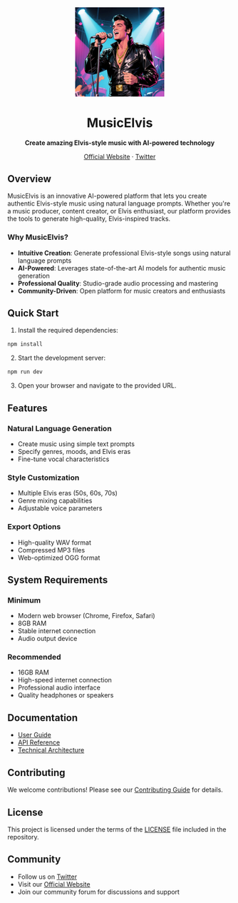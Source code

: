 <div align="center">
  <img src="./Logo.jpg" alt="MusicElvis Logo" width="200"/>
  <h1>MusicElvis</h1>
  <p>
    <strong>Create amazing Elvis-style music with AI-powered technology</strong>
  </p>
  <p>
    <a href="https://musicelvis.world">Official Website</a> ·
    <a href="https://x.com/MusicElvis_PUMP">Twitter</a>
  </p>
</div>

## Overview

MusicElvis is an innovative AI-powered platform that lets you create authentic Elvis-style music using natural language prompts. Whether you're a music producer, content creator, or Elvis enthusiast, our platform provides the tools to generate high-quality, Elvis-inspired tracks.

### Why MusicElvis?

- **Intuitive Creation**: Generate professional Elvis-style songs using natural language prompts
- **AI-Powered**: Leverages state-of-the-art AI models for authentic music generation
- **Professional Quality**: Studio-grade audio processing and mastering
- **Community-Driven**: Open platform for music creators and enthusiasts

## Quick Start

1. Install the required dependencies:
```bash
npm install
```

2. Start the development server:
```bash
npm run dev
```

3. Open your browser and navigate to the provided URL.

## Features

### Natural Language Generation
- Create music using simple text prompts
- Specify genres, moods, and Elvis eras
- Fine-tune vocal characteristics

### Style Customization
- Multiple Elvis eras (50s, 60s, 70s)
- Genre mixing capabilities
- Adjustable voice parameters

### Export Options
- High-quality WAV format
- Compressed MP3 files
- Web-optimized OGG format

## System Requirements

### Minimum
- Modern web browser (Chrome, Firefox, Safari)
- 8GB RAM
- Stable internet connection
- Audio output device

### Recommended
- 16GB RAM
- High-speed internet connection
- Professional audio interface
- Quality headphones or speakers

## Documentation

- [User Guide](docs/user-guide.md)
- [API Reference](docs/api-reference.md)
- [Technical Architecture](docs/technical-architecture.md)

## Contributing

We welcome contributions! Please see our [Contributing Guide](CONTRIBUTING.md) for details.

## License

This project is licensed under the terms of the [LICENSE](LICENSE) file included in the repository.

## Community

- Follow us on [Twitter](https://x.com/MusicElvis_PUMP)
- Visit our [Official Website](https://musicelvis.world)
- Join our community forum for discussions and support
